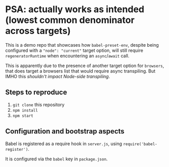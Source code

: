 # PSA: actually works as intended (lowest common denominator across targets)

This is a demo repo that showcases how `babel-preset-env`, despite being configured with a `"node": "current"` target option, will still require `regeneratorRuntime` when encountering an `async`/`await` call.

This is apparently due to the presence of another target option for `browsers`, that does target a browsers list that would require async transpiling. But IMHO this _shouldn't impact Node-side transpiling_.

## Steps to reproduce

1.  `git clone` this repository
2.  `npm install`
3.  `npm start`

## Configuration and bootstrap aspects

Babel is registered as a require hook in `server.js`, using `require('babel-register')`.

It is configured via the `babel` key in `package.json`.
